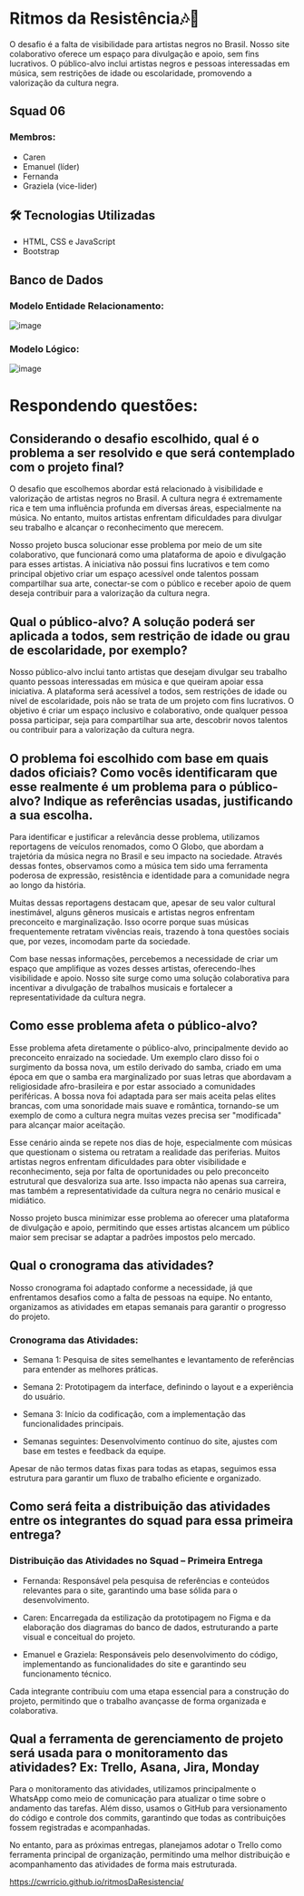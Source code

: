 # Ritmos da Resistência🎶🎷 
O desafio é a falta de visibilidade para artistas negros no Brasil. Nosso site colaborativo oferece um espaço para divulgação e apoio, sem fins lucrativos. O público-alvo inclui artistas negros e pessoas interessadas em música, sem restrições de idade ou escolaridade, promovendo a valorização da cultura negra.

## Squad 06
### Membros:
- Caren
- Emanuel (líder)
- Fernanda
- Graziela (vice-lider)

## 🛠️ Tecnologias Utilizadas  
- HTML, CSS e JavaScript  
- Bootstrap

## Banco de Dados
### Modelo Entidade Relacionamento:
![image](https://github.com/user-attachments/assets/af2abd9b-92a5-4b51-8efa-71d26ccff093)

### Modelo Lógico:
![image](https://github.com/user-attachments/assets/941e132b-3150-4866-bfe5-d49aecfc4d56)



# Respondendo questões: 

## Considerando o desafio escolhido, qual é o problema a ser resolvido e que será contemplado com o projeto final?  

O desafio que escolhemos abordar está relacionado à visibilidade e valorização de artistas negros no Brasil. A cultura negra é extremamente rica e tem uma influência profunda em diversas áreas, especialmente na música. No entanto, muitos artistas enfrentam dificuldades para divulgar seu trabalho e alcançar o reconhecimento que merecem.

Nosso projeto busca solucionar esse problema por meio de um site colaborativo, que funcionará como uma plataforma de apoio e divulgação para esses artistas. A iniciativa não possui fins lucrativos e tem como principal objetivo criar um espaço acessível onde talentos possam compartilhar sua arte, conectar-se com o público e receber apoio de quem deseja contribuir para a valorização da cultura negra.



## Qual o público-alvo? A solução poderá ser aplicada a todos, sem restrição de idade ou grau de escolaridade, por exemplo?  

Nosso público-alvo inclui tanto artistas que desejam divulgar seu trabalho quanto pessoas interessadas em música e que queiram apoiar essa iniciativa. A plataforma será acessível a todos, sem restrições de idade ou nível de escolaridade, pois não se trata de um projeto com fins lucrativos. O objetivo é criar um espaço inclusivo e colaborativo, onde qualquer pessoa possa participar, seja para compartilhar sua arte, descobrir novos talentos ou contribuir para a valorização da cultura negra.



## O problema foi escolhido com base em quais dados oficiais? Como vocês identificaram que esse realmente é um problema para o público-alvo? Indique as referências usadas, justificando a sua escolha. 

Para identificar e justificar a relevância desse problema, utilizamos reportagens de veículos renomados, como O Globo, que abordam a trajetória da música negra no Brasil e seu impacto na sociedade. Através dessas fontes, observamos como a música tem sido uma ferramenta poderosa de expressão, resistência e identidade para a comunidade negra ao longo da história.

Muitas dessas reportagens destacam que, apesar de seu valor cultural inestimável, alguns gêneros musicais e artistas negros enfrentam preconceito e marginalização. Isso ocorre porque suas músicas frequentemente retratam vivências reais, trazendo à tona questões sociais que, por vezes, incomodam parte da sociedade.

Com base nessas informações, percebemos a necessidade de criar um espaço que amplifique as vozes desses artistas, oferecendo-lhes visibilidade e apoio. Nosso site surge como uma solução colaborativa para incentivar a divulgação de trabalhos musicais e fortalecer a representatividade da cultura negra.

## Como esse problema afeta o público-alvo? 

Esse problema afeta diretamente o público-alvo, principalmente devido ao preconceito enraizado na sociedade. Um exemplo claro disso foi o surgimento da bossa nova, um estilo derivado do samba, criado em uma época em que o samba era marginalizado por suas letras que abordavam a religiosidade afro-brasileira e por estar associado a comunidades periféricas. A bossa nova foi adaptada para ser mais aceita pelas elites brancas, com uma sonoridade mais suave e romântica, tornando-se um exemplo de como a cultura negra muitas vezes precisa ser "modificada" para alcançar maior aceitação.

Esse cenário ainda se repete nos dias de hoje, especialmente com músicas que questionam o sistema ou retratam a realidade das periferias. Muitos artistas negros enfrentam dificuldades para obter visibilidade e reconhecimento, seja por falta de oportunidades ou pelo preconceito estrutural que desvaloriza sua arte. Isso impacta não apenas sua carreira, mas também a representatividade da cultura negra no cenário musical e midiático.

Nosso projeto busca minimizar esse problema ao oferecer uma plataforma de divulgação e apoio, permitindo que esses artistas alcancem um público maior sem precisar se adaptar a padrões impostos pelo mercado.

## Qual o cronograma das atividades?  
Nosso cronograma foi adaptado conforme a necessidade, já que enfrentamos desafios como a falta de pessoas na equipe. No entanto, organizamos as atividades em etapas semanais para garantir o progresso do projeto.

### Cronograma das Atividades:

- Semana 1: Pesquisa de sites semelhantes e levantamento de referências para entender as melhores práticas.

- Semana 2: Prototipagem da interface, definindo o layout e a experiência do usuário.

- Semana 3: Início da codificação, com a implementação das funcionalidades principais.

- Semanas seguintes: Desenvolvimento contínuo do site, ajustes com base em testes e feedback da equipe.

Apesar de não termos datas fixas para todas as etapas, seguimos essa estrutura para garantir um fluxo de trabalho eficiente e organizado.

## Como será feita a distribuição das atividades entre os integrantes do squad para essa primeira entrega?  

### Distribuição das Atividades no Squad – Primeira Entrega

- Fernanda: Responsável pela pesquisa de referências e conteúdos relevantes para o site, garantindo uma base sólida para o desenvolvimento.

- Caren: Encarregada da estilização da prototipagem no Figma e da elaboração dos diagramas do banco de dados, estruturando a parte visual e conceitual do projeto.

- Emanuel e Graziela: Responsáveis pelo desenvolvimento do código, implementando as funcionalidades do site e garantindo seu funcionamento técnico.

Cada integrante contribuiu com uma etapa essencial para a construção do projeto, permitindo que o trabalho avançasse de forma organizada e colaborativa.

## Qual a ferramenta de gerenciamento de projeto será usada para o monitoramento das atividades? Ex: Trello, Asana, Jira, Monday

Para o monitoramento das atividades, utilizamos principalmente o WhatsApp como meio de comunicação para atualizar o time sobre o andamento das tarefas. Além disso, usamos o GitHub para versionamento do código e controle dos commits, garantindo que todas as contribuições fossem registradas e acompanhadas.

No entanto, para as próximas entregas, planejamos adotar o Trello como ferramenta principal de organização, permitindo uma melhor distribuição e acompanhamento das atividades de forma mais estruturada.

 

https://cwrricio.github.io/ritmosDaResistencia/
